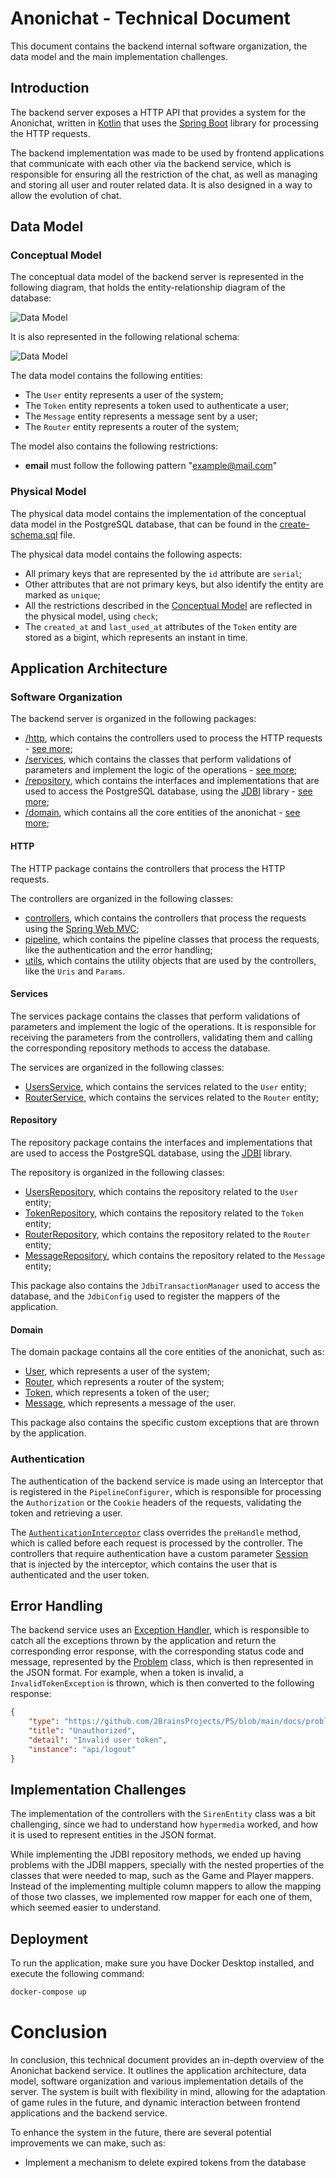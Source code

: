 # Anonichat - Technical Document

This document contains the backend internal software organization, the data model and the main implementation challenges.

## Introduction

The backend server exposes a HTTP API that provides a system for the Anonichat, written in [Kotlin](https://kotlinlang.org/) that uses the [Spring Boot](https://spring.io/projects/spring-boot) library for processing the HTTP requests. 

The backend implementation was made to be used by frontend applications that communicate with each other via the backend service, which is responsible for ensuring all the restriction of the chat, as well as managing and storing all user and router related data. It is also designed in a way to allow the evolution of chat.


## Data Model

### Conceptual Model

The conceptual data model of the backend server is represented in the following diagram, that holds the 
entity-relationship diagram of the database:

![Data Model](../../docs/diagrams/er-diagram.png)

It is also represented in the following relational schema:

![Data Model](../../docs/diagrams/relational-diagram.png)

The data model contains the following entities:
* The `User` entity represents a user of the system;
* The `Token` entity represents a token used to authenticate a user;
* The `Message` entity represents a message sent by a user;
* The `Router` entity represents a router of the system;


The model also contains the following restrictions:
* __email__ must follow the following pattern "example@mail.com"


### Physical Model

The physical data model contains the implementation of the conceptual data model in the PostgreSQL database, that can be found in the [create-schema.sql](./src/sql/create-schema.sql) file.


The physical data model contains the following aspects:
* All primary keys that are represented by the `id` attribute are `serial`;
* Other attributes that are not primary keys, but also identify the entity are marked as `unique`;
* All the restrictions described in the [Conceptual Model](#conceptual-model) are reflected in the physical model, using `check`;
* The `created_at` and `last_used_at` attributes of the `Token` entity are stored as a bigint, which represents an instant in time.


## Application Architecture

### Software Organization

The backend server is organized in the following packages:
* [/http](./src/main/kotlin/pt/isel/ps/anonichat/http), which contains the controllers used to process the HTTP requests - [see more](#http);
* [/services](./src/main/kotlin/pt/isel/ps/anonichat/services/), which contains the classes that perform validations of parameters and implement the logic of the operations - [see more](#services);
* [/repository](./src/main/kotlin/pt/isel/ps/anonichat/repository/), which contains the interfaces and implementations that are used to access the PostgreSQL database, using the [JDBI](https://jdbi.org/) library - [see more](#repository);
* [/domain](./src/main/kotlin/pt/isel/ps/anonichat/domain/), which contains all the core entities of the anonichat - [see more](#domain);


#### HTTP

The HTTP package contains the controllers that process the HTTP requests.

The controllers are organized in the following classes:
* [controllers](./src/main/kotlin/pt/isel/ps/anonichat/http/controllers/), which contains the controllers that process the requests using the [Spring Web MVC](https://docs.spring.io/spring-framework/reference/web/webmvc.html);
* [pipeline](./src/main/kotlin/pt/isel/ps/anonichat/http/pipeline/), which contains the pipeline classes that process the requests, like the authentication and the error handling;
* [utils](./src/main/kotlin/pt/isel/ps/anonichat/http/utils/), which contains the utility objects that are used by the controllers, like the `Uris` and `Params`.


#### Services

The services package contains the classes that perform validations of parameters and implement the logic of the operations. It is responsible for receiving the parameters from the controllers, validating them and calling the corresponding repository methods to access the database.

The services are organized in the following classes:
* [UsersService](./src/main/kotlin/pt/isel/ps/anonichat/services/UserService.kt), which contains the services related to the `User` entity;
* [RouterService](./src/main/kotlin/pt/isel/ps/anonichat/services/RouterService.kt), which contains the services related to the `Router` entity;

#### Repository

The repository package contains the interfaces and implementations that are used to access the PostgreSQL database, using the [JDBI](https://jdbi.org/) library.

The repository is organized in the following classes:
* [UsersRepository](./src/main/kotlin/pt/isel/ps/anonichat/repository/UserRepository.kt), which contains the repository related to the `User` entity;
* [TokenRepository](./src/main/kotlin/pt/isel/ps/anonichat/repository/TokenRepository.kt), which contains the repository related to the `Token` entity;
* [RouterRepository](./src/main/kotlin/pt/isel/ps/anonichat/repository/RouterRepository.kt), which contains the repository related to the `Router` entity;
* [MessageRepository](./src/main/kotlin/pt/isel/ps/anonichat/repository/MessageRepository.kt), which contains the repository related to the `Message` entity;

This package also contains the `JdbiTransactionManager` used to access the database, and the `JdbiConfig` used to register the mappers of the application.


#### Domain

The domain package contains all the core entities of the anonichat, such as:
* [User](./src/main/kotlin/pt/isel/ps/anonichat/domain/user/User.kt), which represents a user of the system;
* [Router](./src/main/kotlin/pt/isel/ps/anonichat/domain/router/Router.kt), which represents a router of the system;
* [Token](./src/main/kotlin/pt/isel/ps/anonichat/domain/user/Token.kt), which represents a token of the user;
* [Message](./src/main/kotlin/pt/isel/ps/anonichat/domain/user/Message.kt), which represents a message of the user.

This package also contains the specific custom exceptions that are thrown by the application.


### Authentication

The authentication of the backend service is made using an Interceptor that is registered in the `PipelineConfigurer`, which is responsible for processing the `Authorization` or the `Cookie` headers of the requests, validating the token and retrieving a user.

The [`AuthenticationInterceptor`](./src/main/kotlin/pt/isel/ps/anonichat/http/pipeline/authentication/AuthenticationInterceptor.kt) class overrides the `preHandle` method, which is called before each request is processed by the controller.
The controllers that require authentication have a custom parameter [Session](./src/main/kotlin/pt/isel/ps/anonichat/http/pipeline/authentication/Session.kt) that is injected by the interceptor, which contains the user that is authenticated and the user token. 


## Error Handling

The backend service uses an [Exception Handler](./src/main/kotlin/pt/isel/ps/anonichat/http/pipeline/ExceptionHandler.kt), which is responsible to catch all the exceptions thrown by the 
application and return the corresponding error response, with the corresponding status code and message, represented by
the [Problem](./src/main/kotlin/pt/isel/ps/anonichat/http/media/Problem.kt) class, which is then represented in the JSON format. For example, when a token is invalid, a `InvalidTokenException` is thrown, which is then converted to the following response:

```json
{
    "type": "https://github.com/2BrainsProjects/PS/blob/main/docs/problems/invalid-token",
    "title": "Unauthorized",
    "detail": "Invalid user token",
    "instance": "api/logout"
}
```


## Implementation Challenges

The implementation of the controllers with the `SirenEntity` class was a bit challenging, since we had to understand how `hypermedia` worked, and how it is used to represent entities in the JSON format.

While implementing the JDBI repository methods, we ended up having problems with the JDBI mappers, specially with the nested properties of the classes that were needed to map, such as the Game and Player mappers. 
Instead of the implementing multiple column mappers to allow the mapping of those two classes, we implemented row mapper for each one of them, which seemed easier to understand.

## Deployment

To run the application, make sure you have Docker Desktop installed, and execute the following command:
```bash
docker-compose up
```
# Conclusion

In conclusion, this technical document provides an in-depth overview of the Anonichat backend service. It outlines the application architecture, data model, software organization and various implementation details of the server.
The system is built with flexibility in mind, allowing for the adaptation of game rules in the future, and dynamic interaction between frontend applications and the backend service.

To enhance the system in the future, there are several potential improvements we can make, such as:
* Implement a mechanism to delete expired tokens from the database
